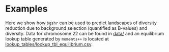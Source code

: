 # Examples

Here we show how `bgshr` can be used to predict landscapes of diversity 
reduction due to background selection (quantified as B-values) and diversity.
Data for chromosome 22 can be found in [data/](data/) and an equilibrium 
lookup table generated by `moments++` is located at 
[lookup_tables/lookup_tbl_equilibrium.csv](lookup_tables/lookup_tbl_equilibrium.csv).
